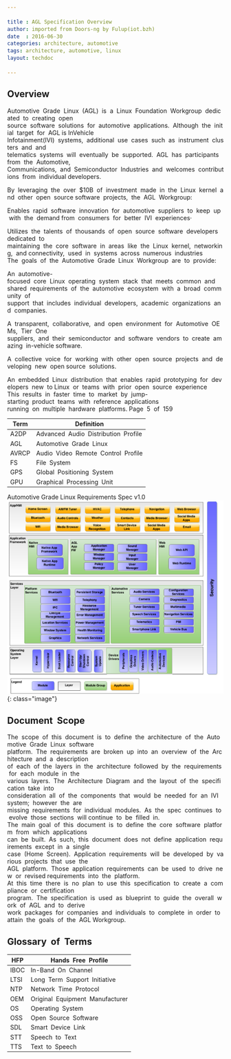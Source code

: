 ```yaml
---

title : AGL Specification Overview
author: imported from Doors-ng by Fulup(iot.bzh)
date  : 2016-06-30
categories: architecture, automotive
tags: architecture, automotive, linux
layout: techdoc 
 
---
```


## Overview

Automotive  Grade  Linux  (AGL)  is  a  Linux  Foundation  Workgroup  dedicated  to  creating  open
source  software  solutions  for  automotive  applications.  Although  the  initial  target  for  AGL
is InVehicle Infotainment(IVI)  systems,  additional  use  cases  such  as  instrument  clusters  and  and
telematics  systems  will  eventually  be  supported.  AGL  has  participants  from  the  Automotive,
Communications,  and  Semiconductor  Industries  and  welcomes  contributions  from  individual
developers.

By  leveraging  the  over  \$10B  of  investment  made  in  the  Linux  kernel  and  other  open  source
software  projects,  the  AGL  Workgroup:

Enables  rapid  software  innovation  for  automotive  suppliers  to  keep  up  with  the  demand
from  consumers  for  better  IVI  experiences·

Utilizes  the  talents  of  thousands  of  open  source  software  developers  dedicated  to
maintaining  the  core  software  in  areas  like  the  Linux  kernel,  networking,  and
connectivity,  used  in  systems  across  numerous  industries
The  goals  of  the  Automotive  Grade  Linux  Workgroup  are  to  provide:

An  automotive-focused  core  Linux  operating  system  stack  that  meets  common  and
shared  requirements  of  the  automotive  ecosystem  with  a  broad  community  of
support  that  includes  individual  developers,  academic  organizations  and  companies.

A  transparent,  collaborative,  and  open  environment  for  Automotive  OEMs,  Tier  One
suppliers,  and  their  semiconductor  and  software  vendors  to  create  amazing  in-vehicle
software.

A  collective  voice  for  working  with  other  open  source  projects  and  developing  new  open
source  solutions.

An  embedded  Linux  distribution  that  enables  rapid  prototyping  for  developers  new  to
Linux  or  teams  with  prior  open  source  experience
This  results  in  faster  time  to  market  by  jump-starting  product  teams  with  reference  applications
running  on  multiple  hardware  platforms.
Page  5  of  159

  **Term**  |  **Definition**
  ----------| ------------------------------------------
  A2DP      |   Advanced  Audio  Distribution  Profile
  AGL       |   Automotive  Grade  Linux
  AVRCP     |   Audio  Video  Remote  Control  Profile
  FS        |   File  System
  GPS       |   Global  Positioning  System
  GPU       |   Graphical  Processing  Unit

Automotive Grade Linux Requirements Spec v1.0![](media/picture95.png)
{: class="image"}


## Document  Scope

[comment]: May  28,  2015
The  scope  of  this  document  is  to  define  the  architecture  of  the  Automotive  Grade  Linux  software
platform.  The  requirements  are  broken  up  into  an  overview  of  the  Architecture  and  a  description
of  each  of  the  layers  in  the  architecture  followed  by  the  requirements  for  each  module  in  the
various  layers.  The  Architecture  Diagram  and  the  layout  of  the  specification  take  into
consideration  all  of  the  components  that  would  be  needed  for  an  IVI  system;  however  the  are
missing  requirements  for  individual  modules.  As  the  spec  continues  to  evolve  those  sections  will
continue  to  be  filled  in.
The  main  goal  of  this  document  is  to  define  the  core  software  platform  from  which  applications
can  be  built.  As  such,  this  document  does  not  define  application  requirements  except  in  a  single
case  (Home  Screen).  Application  requirements  will  be  developed  by  various  projects  that  use  the
AGL  platform.  Those  application  requirements  can  be  used  to  drive  new  or  revised
requirements  into  the  platform.
At  this  time  there  is  no  plan  to  use  this  specification  to  create  a  compliance  or  certification
program.  The  specification  is  used  as  blueprint  to  guide  the  overall  work  of  AGL  and  to  derive
work  packages  for  companies  and  individuals  to  complete  in  order  to  attain  the  goals  of  the  AGL
Workgroup.

## Glossary  of  Terms

  HFP  |  Hands  Free  Profile
  --------| -------------------------------------
  IBOC  | In-Band  On  Channel
  LTSI  | Long  Term  Support  Initiative
  NTP   | Network  Time  Protocol
  OEM   | Original  Equipment  Manufacturer
  OS    | Operating  System
  OSS   | Open  Source  Software
  SDL   | Smart  Device  Link
  STT   | Speech  to  Text
  TTS   | Text  to  Speech
